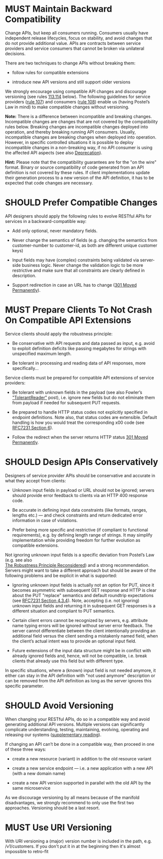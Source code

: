# MUST Maintain Backward Compatibility

Change APIs, but keep all consumers running. Consumers usually have
independent release lifecycles, focus on stability, and avoid changes
that do not provide additional value. APIs are contracts between service
providers and service consumers that cannot be broken via unilateral
decisions.

There are two techniques to change APIs without breaking them:

  - follow rules for compatible extensions

  - introduce new API versions and still support older versions

We strongly encourage using compatible API changes and discourage
versioning (see rules [113](#113),[114](#114) below). The following
guidelines for service providers ([rule 107](#107)) and consumers ([rule
108](#108)) enable us (having Postel’s Law in mind) to make compatible
changes without versioning.

**Note:** There is a difference between incompatible and breaking
changes. Incompatible changes are changes that are not covered by the
compatibility rules below. Breaking changes are incompatible changes
deployed into operation, and thereby breaking running API consumers.
Usually, incompatible changes are breaking changes when deployed into
operation. However, in specific controlled situations it is possible to
deploy incompatible changes in a non-breaking way, if no API consumer is
using the affected API aspects (see also [Deprecation](#deprecation)).

**Hint:** Please note that the compatibility guarantees are for the "on
the wire" format. Binary or source compatibility of code generated from
an API definition is not covered by these rules. If client
implementations update their generation process to a new version of the
API definition, it has to be expected that code changes are necessary.

# SHOULD Prefer Compatible Changes

API designers should apply the following rules to evolve RESTful APIs
for services in a backward-compatible way:

  - Add only optional, never mandatory fields.

  - Never change the semantics of fields (e.g. changing the semantics from
    customer-number to customer-id, as both are different unique
    customer keys)

  - Input fields may have (complex) constraints being validated via
    server-side business logic. Never change the validation logic to be
    more restrictive and make sure that all constraints are clearly
    defined in description.

  - Support redirection in case an URL has to change ([301 Moved
    Permanently](https://en.wikipedia.org/wiki/HTTP_301)).

# MUST Prepare Clients To Not Crash On Compatible API Extensions

Service clients should apply the robustness principle:

  - Be conservative with API requests and data passed as input, e.g.
    avoid to exploit definition deficits like passing megabytes for
    strings with unspecified maximum length.

  - Be tolerant in processing and reading data of API responses, more
    specifically...

Service clients must be prepared for compatible API extensions of
service providers:

  - Be tolerant with unknown fields in the payload (see also Fowler’s
    ["TolerantReader"](http://martinfowler.com/bliki/TolerantReader.html)
    post), i.e. ignore new fields but do not eliminate them from payload
    if needed for subsequent PUT requests.

  - Be prepared to handle HTTP status codes not explicitly specified in
    endpoint definitions. Note also, that status codes are extensible.
    Default handling is how you would treat the corresponding x00 code
    (see [RFC7231
    Section 6](https://tools.ietf.org/html/rfc7231#section-6)).

  - Follow the redirect when the server returns HTTP status [301 Moved
    Permanently](https://en.wikipedia.org/wiki/HTTP_301).

# SHOULD Design APIs Conservatively

Designers of service provider APIs should be conservative and accurate
in what they accept from clients:

  - Unknown input fields in payload or URL should not be ignored;
    servers should provide error feedback to clients via an HTTP 400
    response code.

  - Be accurate in defining input data constraints (like formats,
    ranges, lengths etc.) — and check constraints and return dedicated
    error information in case of violations.

  - Prefer being more specific and restrictive (if compliant to
    functional requirements), e.g. by defining length range of strings.
    It may simplify implementation while providing freedom for further
    evolution as compatible extensions.

Not ignoring unknown input fields is a specific deviation from Postel’s
Law (e.g. see also  
[The Robustness Principle
Reconsidered](https://cacm.acm.org/magazines/2011/8/114933-the-robustness-principle-reconsidered/fulltext))
and a strong recommendation. Servers might want to take a different
approach but should be aware of the following problems and be explicit
in what is supported:

  - Ignoring unknown input fields is actually not an option for PUT,
    since it becomes asymmetric with subsequent GET response and HTTP is
    clear about the PUT "replace" semantics and default roundtrip
    expectations (see [RFC7231 Section
    4.3.4](https://tools.ietf.org/html/rfc7231#section-4.3.4)). Note,
    accepting (i.e. not ignoring) unknown input fields and returning it
    in subsequent GET responses is a different situation and compliant
    to PUT semantics.

  - Certain client errors cannot be recognized by servers, e.g.
    attribute name typing errors will be ignored without server error
    feedback. The server cannot differentiate between the client
    intentionally providing an additional field versus the client
    sending a mistakenly named field, when the client’s actual intent
    was to provide an optional input field.

  - Future extensions of the input data structure might be in conflict
    with already ignored fields and, hence, will not be compatible, i.e.
    break clients that already use this field but with different type.

In specific situations, where a (known) input field is not needed
anymore, it either can stay in the API definition with "not used
anymore" description or can be removed from the API definition as long
as the server ignores this specific
parameter.

# SHOULD Avoid Versioning

When changing your RESTful APIs, do so in a compatible way and avoid
generating additional API versions. Multiple versions can significantly
complicate understanding, testing, maintaining, evolving, operating and
releasing our systems ([supplementary
reading](http://martinfowler.com/articles/enterpriseREST.html)).

If changing an API can’t be done in a compatible way, then proceed in
one of these three ways:

  - create a new resource (variant) in addition to the old resource
    variant

  - create a new service endpoint — i.e. a new application with a new
    API (with a new domain name)

  - create a new API version supported in parallel with the old API by
    the same microservice

As we discourage versioning by all means because of the manifold
disadvantages, we strongly recommend to only use the first two
approaches. Versioning should be a last resort.

# MUST Use URI Versioning

With URI versioning a (major) version number is included in the path,
e.g. /v1/customers. If you don't put it in at the beginning then it's 
almost impossible to retro-fit
